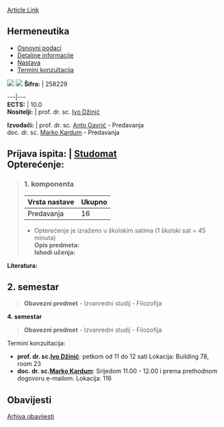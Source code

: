 [Article Link](https://www.fhs.hr/predmet/her)

## Hermeneutika
  * [Osnovni podaci](https://www.fhs.hr/predmet/her#v1id-523747_31053_1_0 "Osnovni podaci")
  * [Detaljne informacije](https://www.fhs.hr/predmet/her#v1id-523747_31053_1_1 "Detaljne informacije")
  * [Nastava](https://www.fhs.hr/predmet/her#v1id-523747_31053_1_2 "Nastava")
  * [Termini konzultacija](https://www.fhs.hr/predmet/her#v1id-523747_31053_1_3 "Termini konzultacija")


[![](https://www.fhs.hr/img/flags/gif/hr.gif)](https://www.fhs.hr/predmet/her) [![](https://www.fhs.hr/img/flags/gif/gb.gif)](https://www.fhs.hr/en/course/her)
**Šifra:** |  258229  
  
---|---  
**ECTS:** |  10.0   
**Nositelji:** |  prof. dr. sc. [Ivo Džinić](https://www.fhs.hr/djelatnik/ivo.dzinic)   
  
**Izvođači:** |  prof. dr. sc. [Anto Gavrić](https://www.fhs.hr/djelatnik/anto.gavric) - Predavanja  
doc. dr. sc. [Marko Kardum](https://www.fhs.hr/djelatnik/marko.kardum) - Predavanja  
  
**Prijava ispita:** |  [Studomat](http://www.isvu.hr/studomat)  
**Opterećenje:**  
---  
> ### 1. komponenta
> | Vrsta nastave | Ukupno  
> ---|---  
> Predavanja | 16  
> * Opterećenje je izraženo u školskim satima (1 školski sat = 45 minuta)   
**Opis predmeta:**  
> **Ishodi učenja:**  

  
**Literatura:**  

  
**2. semestar**  
---  
> **Obavezni predmet** - Izvanredni studij - Filozofija  
>   
  
**4. semestar**  
> **Obavezni predmet** - Izvanredni studij - Filozofija  
>   
Termini konzultacija: 
  * **prof. dr. sc.[Ivo Džinić](https://www.fhs.hr/djelatnik/ivo.dzinic)**: 
petkom od 11 do 12 sati
Lokacija: Building 78, room 23 
  * **doc. dr. sc.[Marko Kardum](https://www.fhs.hr/djelatnik/marko.kardum)**: 
Srijedom 11.00 - 12.00 i prema prethodnom dogovoru e-mailom.
Lokacija: 116 


## Obavijesti
[Arhiva obavijesti](https://www.fhs.hr/predmet/her?@=21l47#news_123119 "Arhiva obavijesti")
